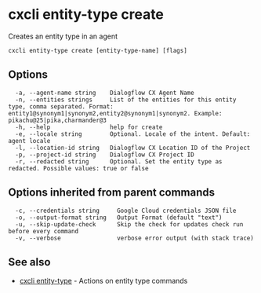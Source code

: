 # cxcli entity-type create

Creates an entity type in an agent

```
cxcli entity-type create [entity-type-name] [flags]
```

## Options

```
  -a, --agent-name string    Dialogflow CX Agent Name
  -n, --entities strings     List of the entities for this entity type, comma separated. Format: entity1@synonym1|synonym2,entity2@synonym1|synonym2. Example: pikachu@25|pika,charmander@3
  -h, --help                 help for create
  -e, --locale string        Optional. Locale of the intent. Default: agent locale
  -l, --location-id string   Dialogflow CX Location ID of the Project
  -p, --project-id string    Dialogflow CX Project ID
  -r, --redacted string      Optional. Set the entity type as redacted. Possible values: true or false
```

## Options inherited from parent commands

```
  -c, --credentials string     Google Cloud credentials JSON file
  -o, --output-format string   Output Format (default "text")
  -u, --skip-update-check      Skip the check for updates check run before every command
  -v, --verbose                verbose error output (with stack trace)
```

## See also

* [cxcli entity-type](/cmd/cxcli_entity-type/)	 - Actions on entity type commands

